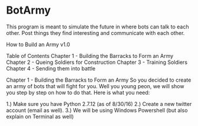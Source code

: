 # BotArmy

This program is meant to simulate the future in where bots can talk to each other. Post things they find interesting and communicate with each other. 

How to Build an Army v1.0

Table of Contents
Chapter 1 - Building the Barracks to Form an Army
Chapter 2 - Queing Soldiers for Construction
Chapter 3 - Training Soldiers
Chapter 4 - Sending them into battle

Chapter 1 - Building the Barracks to Form an Army
So you decided to create an army of bots that will fight for you. Well you young peon, we will show you step by step on how to do that. Here is what you need:

1.) Make sure you have Python 2.7.12 (as of 8/30/16)
2.) Create a new twitter account (email as well). 
3.) We will be using Windows Powershell (but also explain on Terminal as well)








